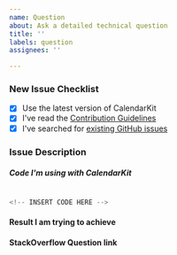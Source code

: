 ```yaml
---
name: Question
about: Ask a detailed technical question
title: ''
labels: question
assignees: ''

---
```


<!-- Thanks for helping _CalendarKit_! Before you submit your issue, please make sure to check the following boxes by putting an x in the [ ] (don't: [x ], [ x], do: [x]) -->

### New Issue Checklist

- [x] Use the latest version of CalendarKit
- [x] I've read the [Contribution Guidelines](https://github.com/richardtop/CalendarKit/blob/master/CONTRIBUTING.md)
- [x] I've searched for [existing GitHub issues](https://github.com/richardtop/CalendarKit/issues)

### Issue Description
<!-- Describe your issue, attach screenshots / videos if needed. -->

##### Code I'm using with CalendarKit
<!-- Please, add all the relevant code you're using to interact with CalendarKit.
For each code snippet use separate fenced code blocks.
Read more about syntax highlighting at https://help.github.com/articles/creating-and-highlighting-code-blocks/ -->

```Swift

<!-- INSERT CODE HERE -->

```

#### Result I am trying to achieve
<!-- If you have a UI Mockup of what you're trying to achieve, please, paste it here (Optional) -->
<!--INSERT API OR UI MOCKUPS HERE -->


#### StackOverflow Question link
<!-- If you've asked a question on StackOverflow, you can link it here (Optional) -->
